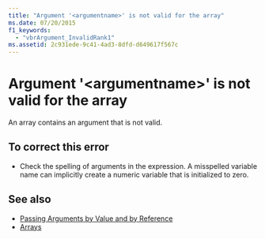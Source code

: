 ```yaml
---
title: "Argument '<argumentname>' is not valid for the array"
ms.date: 07/20/2015
f1_keywords: 
  - "vbrArgument_InvalidRank1"
ms.assetid: 2c931ede-9c41-4ad3-8dfd-d649617f567c
---
```

# Argument '\<argumentname>' is not valid for the array
An array contains an argument that is not valid.  
  
## To correct this error  
  
-   Check the spelling of arguments in the expression. A misspelled variable name can implicitly create a numeric variable that is initialized to zero.  
  
## See also
- [Passing Arguments by Value and by Reference](../../visual-basic/programming-guide/language-features/procedures/passing-arguments-by-value-and-by-reference.md)
- [Arrays](../../visual-basic/programming-guide/language-features/arrays/index.md)
